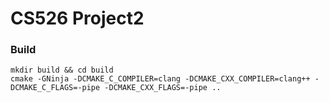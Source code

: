 # CS526 Project2

### Build
```console
mkdir build && cd build
cmake -GNinja -DCMAKE_C_COMPILER=clang -DCMAKE_CXX_COMPILER=clang++ -DCMAKE_C_FLAGS=-pipe -DCMAKE_CXX_FLAGS=-pipe ..
```

